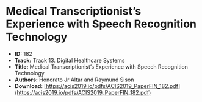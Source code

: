 # Medical Transcriptionist’s Experience with Speech Recognition Technology

- **ID:** 182
- **Track:** Track 13. Digital Healthcare Systems
- **Title:** Medical Transcriptionist’s Experience with Speech Recognition Technology
- **Authors:** Honorato Jr Altar and Raymund Sison
- **Download**: [https://acis2019.io/pdfs/ACIS2019_PaperFIN_182.pdf](https://acis2019.io/pdfs/ACIS2019_PaperFIN_182.pdf)